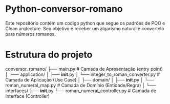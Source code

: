 # Python-conversor-romano
Este repositório contém um codigo python que segue os padrões de POO e Clean arqtecture. Seu objetivo é receber um algarismo natural e convertelo para números romanos.

# Estrutura do projeto
conversor_romano/
├── main.py     # Camada de Apresentação (entry point)
│
├── application/
│   ├── __init__.py
│   └── integer_to_roman_converter.py  # Camada de Aplicação (Use Case)
│
├── domain/
│   ├── __init__.py
│   └── roman_numeral_map.py  # Camada de Domínio (Entidade/Regra)
│
└── interfaces/
    ├── __init__.py
    └── roman_numeral_controller.py  # Camada de Interface (Controller)

